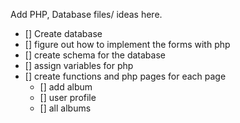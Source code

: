 Add PHP, Database files/ ideas here.
- [] Create database
- [] figure out how to implement the forms with php
- [] create schema for the database
- [] assign variables for php
- [] create functions and php pages for each page
  - [] add album
  - [] user profile
  - [] all albums
